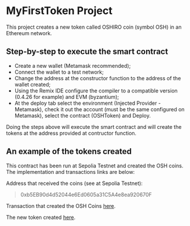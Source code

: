 
# MyFirstToken Project

This project creates a new token called OSHIRO coin (symbol OSH) in an Ethereum network.

## Step-by-step to execute the smart contract

- Create a new wallet (Metamask recommended);
- Connect the wallet to a test network;
- Change the address at the constructor function to the address of the wallet created;
- Using the Remix IDE configure the compiler to a compatible version (0.4.26 for example) and EVM (byzantium);
- At the deploy tab select the environment (Injected Provider - Metamask), check it out the account (must be the same configured on Metamask), select the contract (OSHToken) and Deploy.

Doing the steps above will execute the smart contract and will create the tokens at the address provided at contructor function.

## An example of the tokens created

This contract has been run at Sepolia Testnet and created the OSH coins. The implementation and transactions links are below:

Address that received the coins (see at Sepolia Testnet):
> 0xb5EB90d4d52044e6Ed0605a31C5A4e8ea920670F


Transaction that created the OSH Coins [here](https://sepolia.etherscan.io/tx/0x548b26ae9be8447a650a2ef39e5597121bd887cc485e2bc43834339a0a8d4ec0).

The new token created [here](https://sepolia.etherscan.io/token/0x3b92e429277ef96f643925cdd5eec75b5dc3974d?a=0xb5EB90d4d52044e6Ed0605a31C5A4e8ea920670F).
